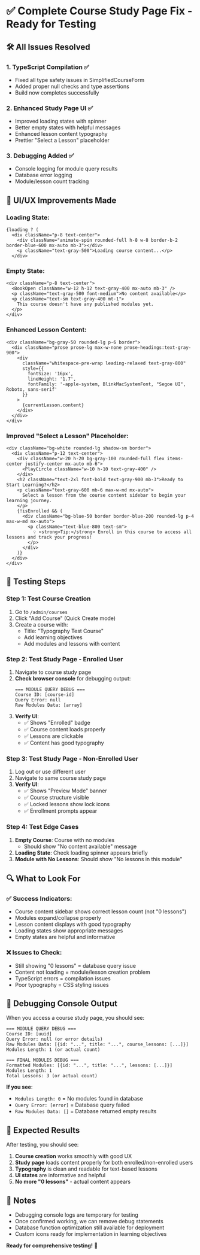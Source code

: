 # ✅ Complete Course Study Page Fix - Ready for Testing

## 🛠️ **All Issues Resolved**

### **1. TypeScript Compilation** ✅
- Fixed all type safety issues in SimplifiedCourseForm
- Added proper null checks and type assertions
- Build now completes successfully

### **2. Enhanced Study Page UI** ✅
- Improved loading states with spinner
- Better empty states with helpful messages
- Enhanced lesson content typography
- Prettier "Select a Lesson" placeholder

### **3. Debugging Added** ✅
- Console logging for module query results
- Database error logging
- Module/lesson count tracking

## 🎨 **UI/UX Improvements Made**

### **Loading State**:
```tsx
{loading ? (
  <div className="p-8 text-center">
    <div className="animate-spin rounded-full h-8 w-8 border-b-2 border-blue-600 mx-auto mb-3"></div>
    <p className="text-gray-500">Loading course content...</p>
  </div>
```

### **Empty State**:
```tsx
<div className="p-8 text-center">
  <BookOpen className="w-12 h-12 text-gray-400 mx-auto mb-3" />
  <p className="text-gray-500 font-medium">No content available</p>
  <p className="text-sm text-gray-400 mt-1">
    This course doesn't have any published modules yet.
  </p>
</div>
```

### **Enhanced Lesson Content**:
```tsx
<div className="bg-gray-50 rounded-lg p-6 border">
  <div className="prose prose-lg max-w-none prose-headings:text-gray-900">
    <div 
      className="whitespace-pre-wrap leading-relaxed text-gray-800"
      style={{
        fontSize: '16px',
        lineHeight: '1.7',
        fontFamily: '-apple-system, BlinkMacSystemFont, "Segoe UI", Roboto, sans-serif'
      }}
    >
      {currentLesson.content}
    </div>
  </div>
</div>
```

### **Improved "Select a Lesson" Placeholder**:
```tsx
<div className="bg-white rounded-lg shadow-sm border">
  <div className="p-12 text-center">
    <div className="w-20 h-20 bg-gray-100 rounded-full flex items-center justify-center mx-auto mb-6">
      <PlayCircle className="w-10 h-10 text-gray-400" />
    </div>
    <h2 className="text-2xl font-bold text-gray-900 mb-3">Ready to Start Learning?</h2>
    <p className="text-gray-600 mb-6 max-w-md mx-auto">
      Select a lesson from the course content sidebar to begin your learning journey.
    </p>
    {!isEnrolled && (
      <div className="bg-blue-50 border border-blue-200 rounded-lg p-4 max-w-md mx-auto">
        <p className="text-blue-800 text-sm">
          💡 <strong>Tip:</strong> Enroll in this course to access all lessons and track your progress!
        </p>
      </div>
    )}
  </div>
</div>
```

## 🧪 **Testing Steps**

### **Step 1: Test Course Creation**
1. Go to `/admin/courses`  
2. Click "Add Course" (Quick Create mode)
3. Create a course with:
   - Title: "Typography Test Course"
   - Add learning objectives
   - Add modules and lessons with content

### **Step 2: Test Study Page - Enrolled User**
1. Navigate to course study page
2. **Check browser console** for debugging output:
   ```
   === MODULE QUERY DEBUG ===
   Course ID: [course-id]
   Query Error: null
   Raw Modules Data: [array]
   ```
3. **Verify UI**:
   - ✅ Shows "Enrolled" badge
   - ✅ Course content loads properly  
   - ✅ Lessons are clickable
   - ✅ Content has good typography

### **Step 3: Test Study Page - Non-Enrolled User**
1. Log out or use different user
2. Navigate to same course study page
3. **Verify UI**:
   - ✅ Shows "Preview Mode" banner
   - ✅ Course structure visible
   - ✅ Locked lessons show lock icons
   - ✅ Enrollment prompts appear

### **Step 4: Test Edge Cases**
1. **Empty Course**: Course with no modules
   - Should show "No content available" message
2. **Loading State**: Check loading spinner appears briefly
3. **Module with No Lessons**: Should show "No lessons in this module"

## 🔍 **What to Look For**

### **✅ Success Indicators**:
- Course content sidebar shows correct lesson count (not "0 lessons")
- Modules expand/collapse properly
- Lesson content displays with good typography
- Loading states show appropriate messages
- Empty states are helpful and informative

### **❌ Issues to Check**:
- Still showing "0 lessons" = database query issue
- Content not loading = module/lesson creation problem
- TypeScript errors = compilation issues
- Poor typography = CSS styling issues

## 🐛 **Debugging Console Output**

When you access a course study page, you should see:

```
=== MODULE QUERY DEBUG ===
Course ID: [uuid]
Query Error: null (or error details)
Raw Modules Data: [{id: "...", title: "...", course_lessons: [...]}]
Modules Length: 1 (or actual count)

=== FINAL MODULES DEBUG ===
Formatted Modules: [{id: "...", title: "...", lessons: [...]}]
Modules Length: 1
Total Lessons: 3 (or actual count)
```

**If you see**:
- `Modules Length: 0` = No modules found in database
- `Query Error: [error]` = Database query failed
- `Raw Modules Data: []` = Database returned empty results

## 🎯 **Expected Results**

After testing, you should see:
1. **Course creation** works smoothly with good UX
2. **Study page** loads content properly for both enrolled/non-enrolled users
3. **Typography** is clean and readable for text-based lessons
4. **UI states** are informative and helpful
5. **No more "0 lessons"** - actual content appears

## 📝 **Notes**

- Debugging console logs are temporary for testing
- Once confirmed working, we can remove debug statements
- Database function optimization still available for deployment
- Custom icons ready for implementation in learning objectives

**Ready for comprehensive testing!** 🚀
